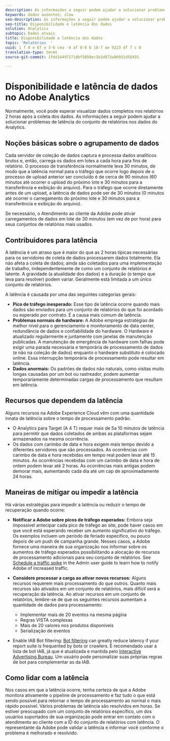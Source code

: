 ```yaml
---
description: As informações a seguir podem ajudar a solucionar problemas de latência do conjunto de relatórios nos dados do Analytics.
keywords: dados ausentes; slow
seo-description: As informações a seguir podem ajudar a solucionar problemas de latência do conjunto de relatórios nos dados do Analytics.
seo-title: Disponibilidade e latência dos dados
solution: Analytics
subtopic: Dados atuais
title: Disponibilidade e latência dos dados
topic: 'Relatórios  '
uuid: 1 f 0 e 67 e 3-6 cea -4 af 8-8 b 18-7 ae 9223 df 7 c 8
translation-type: tm+mt
source-git-commit: 1fdd14497171dbf5850ec1b1d873a06931d58435

---
```



# Disponibilidade e latência de dados no Adobe Analytics

Normalmente, você pode esperar visualizar dados completos nos relatórios 2 horas após a coleta dos dados. As informações a seguir podem ajudar a solucionar problemas de latência do conjunto de relatórios nos dados do Analytics.

## Noções básicas sobre o agrupamento de dados

Cada servidor de coleção de dados captura e processa dados analíticos brutos e, então, carrega os dados em lotes a cada hora para fins de relatório. O processo de transferência normalmente leva 30 minutos, de modo que a latência normal para o tráfego que ocorre logo depois de o processo de upload anterior ser concluído é de cerca de 90 minutos (60 minutos até ocorrer o upload do próximo lote e 30 minutos para a transferência e exibição do arquivo). Para o tráfego que ocorre diretamente antes de um upload, a latência de dados pode ser de 30 minutos (0 minutos até ocorrer o carregamento do próximo lote e 30 minutos para a transferência e exibição do arquivo).

Se necessário, o Atendimento ao cliente da Adobe pode ativar carregamentos de dados em lote de 30 minutos (em vez de por hora) para seus conjuntos de relatórios mais usados.

## Contribuidores para latência

A latência é um atraso que é maior do que as 2 horas típicas necessárias para os servidores de coleta de dados processarem dados totalmente. Ela não afeta a coleta de dados; ainda são coletados para uma implementação de trabalho, independentemente de como um conjunto de relatórios é latente. A gravidade (a atualidade dos dados) e a duração (o tempo que leva para resolver) podem variar. Geralmente está limitada a um único conjunto de relatórios.

A latência é causada por uma das seguintes categorias gerais:

* **Pico de tráfego inesperado:** Esse tipo de latência ocorre quando mais dados são enviados para um conjunto de relatórios do que foi acordado ou esperado por contrato. É a causa mais comum de latência.
* **Problemas normais de hardware:** A Adobe emprega estratégias de melhor nível para o gerenciamento e monitoramento de data center, redundância de dados e confiabilidade do hardware. O Hardware é atualizado regularmente e juntamente com janelas de manutenção publicadas. A manutenção de emergência de hardware com falhas pode exigir uma parada necessária e temporária de processamento de dados (e não na coleção de dados) enquanto o hardware substituto é colocado online. Essa interrupção temporária de processamento pode resultar em latência.
* **Dados anormais:** Os padrões de dados não naturais, como visitas muito longas causadas por um bot ou rastreador, podem aumentar temporariamente determinadas cargas de processamento que resultam em latência.

## Recursos que dependem da latência

Alguns recursos na Adobe Experience Cloud vêm com uma quantidade innata de latência sobre o tempo de processamento padrão.

* O Analytics para Target (A 4 T) requer mais de 5a 10 minutos de latência para permitir que dados coletados de ambas as plataformas sejam armazenados na mesma ocorrência.
* Os dados com carimbo de data e hora exigem mais tempo devido a diferentes servidores que são processados. As ocorrências com carimbo de data e hora recebidas em tempo real podem levar até 15 minutos. As ocorrências recebidas com um carimbo de data e hora de ontem podem levar até 2 horas. As ocorrências mais antigas podem demorar mais, aumentando cada dia até um cap de aproximadamente 24 horas.

## Maneiras de mitigar ou impedir a latência

Há várias estratégias para impedir a latência ou reduzir o tempo de recuperação quando ocorre:

* **Notificar a Adobe sobre picos de tráfego esperados:** Embora seja impossível antecipar cada pico de tráfego ao site, pode haver casos em que você está esperando receber um aumento significativo do tráfego. Os exemplos incluem um período de feriado específico, ou pouco depois de um push de campanha grande. Nesses casos, a Adobe fornece uma maneira de sua organização nos informar sobre os aumentos de tráfego esperados possibilitando a alocação de recursos de processamento adicionais para seu conjunto de relatórios. See [Schedule a traffic spike](../admin/c-traffic-management/t-traffic-schedule-spike.md) in the Admin user guide to learn how to notify Adobe of increased traffic.
* **Considere processar a carga ao ativar novos recursos:** Alguns recursos requerem mais processamento do que outros. Quanto mais recursos são ativados em um conjunto de relatórios, mais difícil será a recuperação da latência. Ao ativar recursos em um conjunto de relatórios, lembre-se de que os seguintes recursos aumentam a quantidade de dados para processamento:

   * Implementar mais de 20 eventos na mesma página
   * Regras VISTA complexas
   * Mais de 20 valores nos produtos disponíveis
   * Serialização de eventos

* Enable IAB Bot filtering: [Bot filtering](https://marketing.adobe.com/resources/help/en_US/admin/index.html?f=c_bot_rules) can greatly reduce latency if your report suite is frequented by bots or crawlers. É recomendado usar a lista de bot IAB, já que é atualizada e mantida pelo [Interactive Advertising Bureau](https://www.iab.net/about_the_iab). Um usuário pode personalizar suas próprias regras de bot para complementar as da IAB.

## Como lidar com a latência

Nos casos em que a latência ocorre, tenha certeza de que a Adobe monitora ativamente o pipeline de processamento e faz tudo o que está sendo possível para retornar o tempo de processamento ao normal o mais rápido possível. Vários problemas de latência são resolvidos em horas. Se estiver preocupado com um conjunto de relatórios específico, um dos usuários suportados de sua organização pode entrar em contato com o atendimento ao cliente com a ID do conjunto de relatórios com latência. O representante da Adobe pode validar a latência e informar você conforme o problema é melhorado e resolvido.
